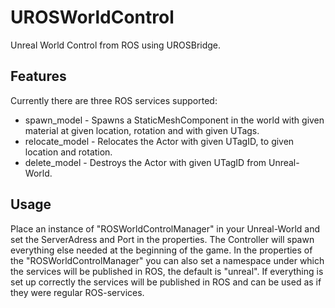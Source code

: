 # UROSWorldControl
Unreal World Control from ROS using UROSBridge.

## Features
Currently there are three ROS services supported:
* spawn_model - Spawns a StaticMeshComponent in the world with given material at given location, rotation and with given UTags.
* relocate_model - Relocates the Actor with given UTagID, to given location and rotation.
* delete_model - Destroys the Actor with given UTagID from Unreal-World.

## Usage
Place an instance of "ROSWorldControlManager" in your Unreal-World and set the ServerAdress and Port in the properties. The Controller will spawn everything else needed at the beginning of the game. In the properties of the "ROSWorldControlManager" you can also set a namespace under which the services will be published in ROS, the default is "unreal". If everything is set up correctly the services will be published in ROS and can be used as if they were regular ROS-services.
